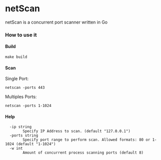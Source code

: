 # netScan

netScan is a concurrent port scanner written in Go

### How to use it

#### Build
```make build```

#### Scan

Single Port:

```netscan -ports 443```

Multiples Ports:

```netscan -ports 1-1024```

#### Help
```Usage of ./netscan:
  -ip string
        Specify IP Address to scan. (default "127.0.0.1")
  -ports string
        Specify port range to perform scan. Allowed formats: 80 or 1-1024 (default "1-1024")
  -w int
        Amount of concurrent process scanning ports (default 8)
```